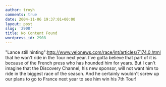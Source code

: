 ```yaml
---
author: troyh
comments: true
date: 2004-11-06 19:37:01+00:00
layout: post
slug: '2908'
title: No Content Found
wordpress_id: 2908
---
```


"Lance still hinting":http://www.velonews.com/race/int/articles/7174.0.html that he won't ride in the Tour next year. I've gotta believe that part of it is because of the French press who has hounded him for years. But I can't imagine that the Discovery Channel, his new sponsor, will not want him to ride in the biggest race of the season. And he certainly wouldn't screw up our plans to go to France next year to see him win his 7th Tour!
